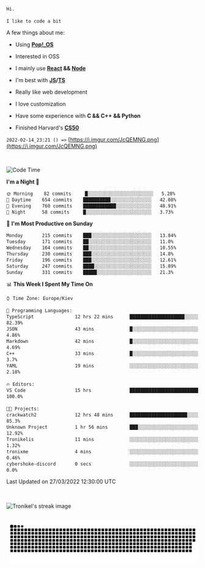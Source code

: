 ```
Hi.

I like to code a bit
```

A few things about me:

-   Using **[Pop!\_OS](https://pop.system76.com/)**

-   Interested in OSS

-   I mainly use **[React](https://reactjs.org/) && [Node](https://nodejs.org/en/)**

-   I'm best with **[JS](https://www.javascript.com/)/[TS](https://www.typescriptlang.org/)**

-   Really like web development

-   I love customization

-   Have some experience with **C && C++ && Python**

-   Finished Harvard's **[CS50](https://cs50.harvard.edu)**

`2022-02-14_23:21 () =>` [https://i.imgur.com/JcQEMNG.png](https://i.imgur.com/JcQEMNG.png)

<br>

<!--START_SECTION:waka-->
![Code Time](http://img.shields.io/badge/Code%20Time-456%20hrs%2056%20mins-blue)

**I'm a Night 🦉** 

```text
🌞 Morning    82 commits     █░░░░░░░░░░░░░░░░░░░░░░░░   5.28% 
🌆 Daytime    654 commits    ██████████░░░░░░░░░░░░░░░   42.08% 
🌃 Evening    760 commits    ████████████░░░░░░░░░░░░░   48.91% 
🌙 Night      58 commits     █░░░░░░░░░░░░░░░░░░░░░░░░   3.73%

```
📅 **I'm Most Productive on Sunday** 

```text
Monday       215 commits    ███░░░░░░░░░░░░░░░░░░░░░░   13.84% 
Tuesday      171 commits    ██░░░░░░░░░░░░░░░░░░░░░░░   11.0% 
Wednesday    164 commits    ██░░░░░░░░░░░░░░░░░░░░░░░   10.55% 
Thursday     230 commits    ███░░░░░░░░░░░░░░░░░░░░░░   14.8% 
Friday       196 commits    ███░░░░░░░░░░░░░░░░░░░░░░   12.61% 
Saturday     247 commits    ████░░░░░░░░░░░░░░░░░░░░░   15.89% 
Sunday       331 commits    █████░░░░░░░░░░░░░░░░░░░░   21.3%

```


📊 **This Week I Spent My Time On** 

```text
⌚︎ Time Zone: Europe/Kiev

💬 Programming Languages: 
TypeScript               12 hrs 22 mins      ████████████████████░░░░░   82.39% 
JSON                     43 mins             █░░░░░░░░░░░░░░░░░░░░░░░░   4.86% 
Markdown                 42 mins             █░░░░░░░░░░░░░░░░░░░░░░░░   4.69% 
C++                      33 mins             █░░░░░░░░░░░░░░░░░░░░░░░░   3.7% 
YAML                     19 mins             ░░░░░░░░░░░░░░░░░░░░░░░░░   2.18%

🔥 Editors: 
VS Code                  15 hrs              █████████████████████████   100.0%

🐱‍💻 Projects: 
crackwatch2              12 hrs 48 mins      █████████████████████░░░░   85.3% 
Unknown Project          1 hr 56 mins        ███░░░░░░░░░░░░░░░░░░░░░░   12.92% 
Tronikelis               11 mins             ░░░░░░░░░░░░░░░░░░░░░░░░░   1.32% 
tronixme                 4 mins              ░░░░░░░░░░░░░░░░░░░░░░░░░   0.46% 
cybershoke-discord       0 secs              ░░░░░░░░░░░░░░░░░░░░░░░░░   0.0%

```


 Last Updated on 27/03/2022 12:30:00 UTC
<!--END_SECTION:waka-->

<br>

<p><img align="center" src="https://github-readme-streak-stats.herokuapp.com/?user=Tronikelis&theme=dark" alt="Tronikel's streak image" /></p>

<br>

<img title="" src="https://raw.githubusercontent.com/Tronikelis/Tronikelis/output/github-contribution-grid-snake.svg" alt="very cool snake thingey" data-align="left">
